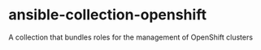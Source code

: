 # ansible-collection-openshift
A collection that bundles roles for the management of OpenShift clusters
